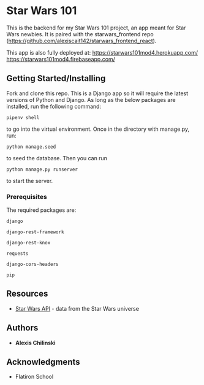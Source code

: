 # Star Wars 101

This is the backend for my Star Wars 101 project, an app meant for Star Wars newbies. It is paired with the starwars_frontend repo (https://github.com/alexiscait142/starwars_frontend_react).

This app is also fully deployed at:
https://starwars101mod4.herokuapp.com/
https://starwars101mod4.firebaseapp.com/


## Getting Started/Installing

Fork and clone this repo. This is a Django app so it will require the latest versions of Python and Django. As long as the below packages are installed, run the following command:

```
pipenv shell
```

to go into the virtual environment. Once in the directory with manage.py, run:

```
python manage.seed
```

to seed the database. Then you can run

```
python manage.py runserver
```

to start the server.


### Prerequisites

The required packages are:

```
django
```
```
django-rest-framework
```
```
django-rest-knox
```
```
requests
```
```
django-cors-headers
```
```
pip
```


## Resources

* [Star Wars API](https://swapi.co/) - data from the Star Wars universe

## Authors

* **Alexis Chilinski**

## Acknowledgments

* Flatiron School
